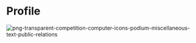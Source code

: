 # Profile
![png-transparent-competition-computer-icons-podium-miscellaneous-text-public-relations](https://github.com/alyhusnain/Profile/assets/145690381/4450bf03-102d-43de-8bb1-7721d5029fbb)

